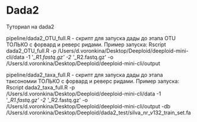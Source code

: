 # Dada2

Туториал на dada2

pipeline/dada2_OTU_full.R - скрипт для запуска дады до этапа OTU ТОЛЬКО с форвард и реверс ридами.
Пример запуска:
Rscript dada2_OTU_full.R -p /Users/d.voronkina/Desktop/Deeploid/deeploid-mini-cli/data -1 '*_R1.fastq.gz' -2 '*_R2.fastq.gz' -o /Users/d.voronkina/Desktop/Deeploid/deeploid-mini-cli/output

pipeline/dada2_taxa_full.R - скрипт для запуска дады до этапа таксономии ТОЛЬКО с форвард и реверс ридами.
Пример запуска:
Rscript dada2_taxa_full.R -p /Users/d.voronkina/Desktop/Deeploid/deeploid-mini-cli/data -1 '*_R1.fastq.gz' -2 '*_R2.fastq.gz' -o /Users/d.voronkina/Desktop/Deeploid/deeploid-mini-cli/output -db /Users/d.voronkina/Desktop/Deeploid/dada2_test/silva_nr_v132_train_set.fa
